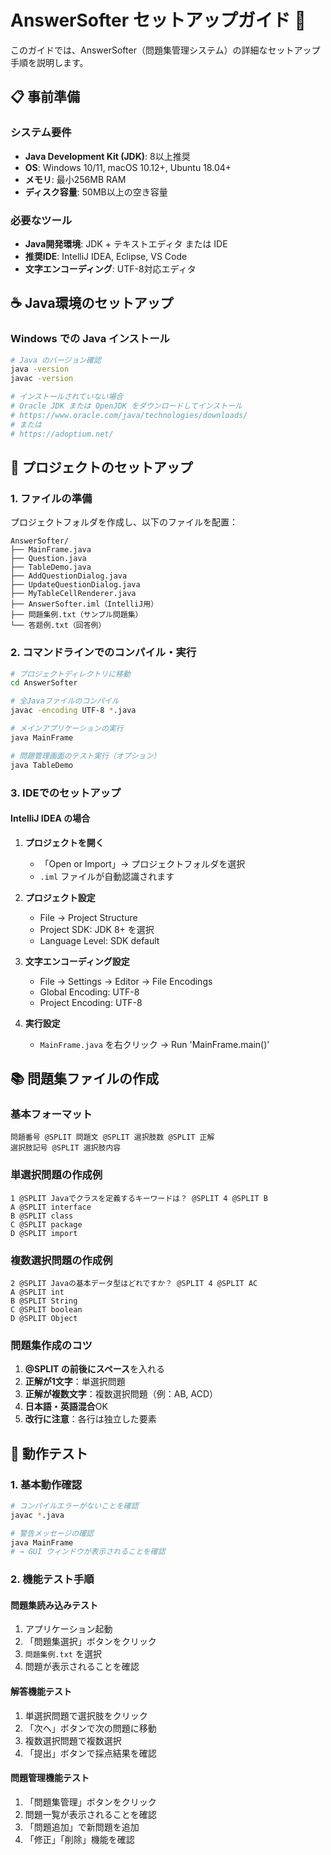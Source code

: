 # AnswerSofter セットアップガイド 🔧

このガイドでは、AnswerSofter（問題集管理システム）の詳細なセットアップ手順を説明します。

## 📋 事前準備

### システム要件
- **Java Development Kit (JDK)**: 8以上推奨
- **OS**: Windows 10/11, macOS 10.12+, Ubuntu 18.04+
- **メモリ**: 最小256MB RAM
- **ディスク容量**: 50MB以上の空き容量

### 必要なツール
- **Java開発環境**: JDK + テキストエディタ または IDE
- **推奨IDE**: IntelliJ IDEA, Eclipse, VS Code
- **文字エンコーディング**: UTF-8対応エディタ

## ☕ Java環境のセットアップ

### Windows での Java インストール
```bash
# Java のバージョン確認
java -version
javac -version

# インストールされていない場合
# Oracle JDK または OpenJDK をダウンロードしてインストール
# https://www.oracle.com/java/technologies/downloads/
# または
# https://adoptium.net/
```

## 🚀 プロジェクトのセットアップ

### 1. ファイルの準備
プロジェクトフォルダを作成し、以下のファイルを配置：
```
AnswerSofter/
├── MainFrame.java
├── Question.java
├── TableDemo.java
├── AddQuestionDialog.java
├── UpdateQuestionDialog.java
├── MyTableCellRenderer.java
├── AnswerSofter.iml（IntelliJ用）
├── 問題集例.txt（サンプル問題集）
└── 答题例.txt（回答例）
```

### 2. コマンドラインでのコンパイル・実行
```bash
# プロジェクトディレクトリに移動
cd AnswerSofter

# 全Javaファイルのコンパイル
javac -encoding UTF-8 *.java

# メインアプリケーションの実行
java MainFrame

# 問題管理画面のテスト実行（オプション）
java TableDemo
```

### 3. IDEでのセットアップ

#### IntelliJ IDEA の場合
1. **プロジェクトを開く**
   - 「Open or Import」→ プロジェクトフォルダを選択
   - `.iml` ファイルが自動認識されます

2. **プロジェクト設定**
   - File → Project Structure
   - Project SDK: JDK 8+ を選択
   - Language Level: SDK default

3. **文字エンコーディング設定**
   - File → Settings → Editor → File Encodings
   - Global Encoding: UTF-8
   - Project Encoding: UTF-8

4. **実行設定**
   - `MainFrame.java` を右クリック → Run 'MainFrame.main()'


## 📚 問題集ファイルの作成

### 基本フォーマット
```
問題番号 @SPLIT 問題文 @SPLIT 選択肢数 @SPLIT 正解
選択肢記号 @SPLIT 選択肢内容
```

### 単選択問題の作成例
```
1 @SPLIT Javaでクラスを定義するキーワードは？ @SPLIT 4 @SPLIT B
A @SPLIT interface
B @SPLIT class
C @SPLIT package
D @SPLIT import
```

### 複数選択問題の作成例
```
2 @SPLIT Javaの基本データ型はどれですか？ @SPLIT 4 @SPLIT AC
A @SPLIT int
B @SPLIT String
C @SPLIT boolean
D @SPLIT Object
```

### 問題集作成のコツ
1. **@SPLIT の前後にスペース**を入れる
2. **正解が1文字**：単選択問題
3. **正解が複数文字**：複数選択問題（例：AB, ACD）
4. **日本語・英語混合**OK
5. **改行に注意**：各行は独立した要素

## 🎯 動作テスト

### 1. 基本動作確認
```bash
# コンパイルエラーがないことを確認
javac *.java

# 警告メッセージの確認
java MainFrame
# → GUI ウィンドウが表示されることを確認
```

### 2. 機能テスト手順

#### 問題集読み込みテスト
1. アプリケーション起動
2. 「問題集選択」ボタンをクリック
3. `問題集例.txt` を選択
4. 問題が表示されることを確認

#### 解答機能テスト
1. 単選択問題で選択肢をクリック
2. 「次へ」ボタンで次の問題に移動
3. 複数選択問題で複数選択
4. 「提出」ボタンで採点結果を確認

#### 問題管理機能テスト
1. 「問題集管理」ボタンをクリック
2. 問題一覧が表示されることを確認
3. 「問題追加」で新問題を追加
4. 「修正」「削除」機能を確認
